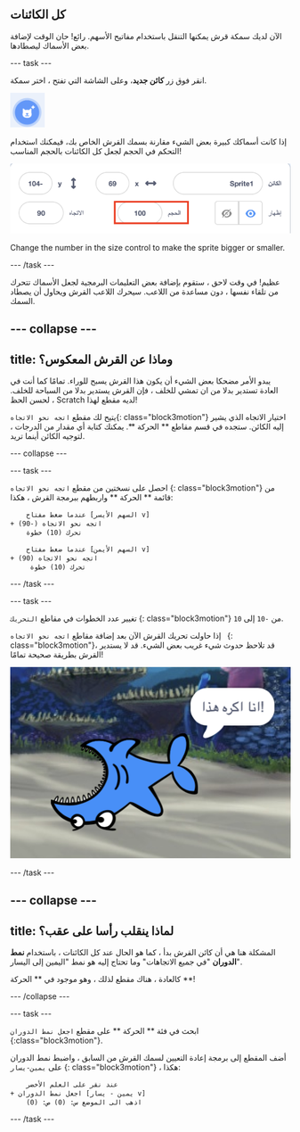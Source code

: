 ## كل الكائنات

الآن لديك سمكة قرش يمكنها التنقل باستخدام مفاتيح الأسهم. رائع! حان الوقت لإضافة بعض الأسماك ليصطادها.

\--- task \---

انقر فوق زر **كائن جديد**، وعلى الشاشة التي تفتح ، اختر سمكة.

![زر الكائن الجديد](images/spritesNewFromLibrary.png)

إذا كانت أسماكك كبيرة بعض الشيء مقارنة بسمك القرش الخاص بك، فيمكنك استخدام التحكم في الحجم لجعل كل الكائنات بالحجم المناسب!

![التحكم في حجم الكائن](images/sprites2.png)

Change the number in the size control to make the sprite bigger or smaller.

\--- /task \---

عظيم! في وقت لاحق ، ستقوم بإضافة بعض التعليمات البرمجية لجعل الأسماك تتحرك من تلقاء نفسها ، دون مساعدة من اللاعب. سيحرك اللاعب القرش ويحاول أن يصطاد السمك.

## \--- collapse \---

## title: وماذا عن القرش المعكوس؟

يبدو الأمر مضحكا بعض الشيء أن يكون هذا القرش يسبح للوراء. تمامًا كما أنت في العادة تستدير بدلا من ان تمشي للخلف ، فإن القرش يستدير بدلا من السباحة للخلف. لحسن الحظ ، Scratch لديه مقطع لهذا!

يتيح لك مقطع `اتجه نحو الاتجاه`{: class="block3motion"} اختيار الاتجاه الذي يشير إليه الكائن. ستجده في قسم مقاطع ** الحركة **. يمكنك كتابة أي مقدار من الدرجات ، لتوجيه الكائن أينما تريد.

\--- collapse \---

\--- task \---

احصل على نسختين من مقطع `اتجه نحو الاتجاه` {: class="block3motion"} من قائمة ** الحركة ** واربطهم ببرمجة القرش ، هكذا:

```blocks3
    عندما ضغط مفتاح [السهم الأيسر v] 
+ اتجه نحو الاتجاه (-90) 
    تحرك (10) خطوة
```

```blocks3
    عندما ضغط مفتاح [السهم الأيمن v]
+ اتجه نحو الاتجاه (90)
     تحرك (10) خطوة
```

\--- /task \---

\--- task \---

تغيير عدد الخطوات في مقاطع `التحريك` {: class="block3motion"} من ` -10 ` إلى ` 10 `.

إذا حاولت تحريك القرش الآن بعد إضافة مقاطع `اتجه نحو الاتجاه ` {: class="block3motion"}، قد تلاحظ حدوث شيء غريب بعض الشيء. قد لا يستدير القرش بطريقة صحيحة تمامًا!

![القرش رأسا على عقب](images/spritesUpsideDown.png)

\--- /task \---

## \--- collapse \---

## title: لماذا ينقلب رأسا على عقب؟

المشكلة هنا هي أن كائن القرش بدأ ، كما هو الحال عند كل الكائنات ، باستخدام **نمط الدوران** "في جميع الاتجاهات" وما تحتاج إليه هو نمط "اليمين إلى اليسار".

كالعادة ، هناك مقطع لذلك ، وهو موجود في ** الحركة **!

\--- /collapse \---

\--- task \---

ابحث في فئة ** الحركة ** على مقطع ` اجعل نمط الدوران ` {:class="block3motion"}.

أضف المقطع إلى برمجة إعادة التعيين لسمك القرش من السابق ، واضبط نمط الدوران على `يمين-يسار` {: class="block3motion"} ، هكذا:

```blocks3
    عند نقر على العلم الأخضر 
+ اجعل نمط الدوران [يمين - يسار v]
    اذهب الى الموضع س: (0) ص: (0)
```

\--- /task \---